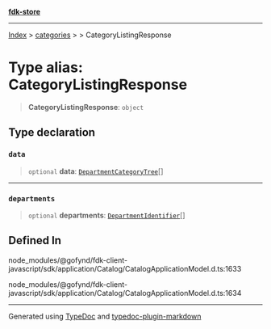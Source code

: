 [**fdk-store**](../../../README.md)
***

[Index](../../../API.md) > [categories](../../README.md) > [<internal>](../README.md) > CategoryListingResponse

# Type alias: CategoryListingResponse

> **CategoryListingResponse**: `object`

## Type declaration

### `data`

> `optional` **data**: [`DepartmentCategoryTree`](type-alias.DepartmentCategoryTree.md)[]

***

### `departments`

> `optional` **departments**: [`DepartmentIdentifier`](type-alias.DepartmentIdentifier.md)[]

## Defined In

node\_modules/@gofynd/fdk-client-javascript/sdk/application/Catalog/CatalogApplicationModel.d.ts:1633

node\_modules/@gofynd/fdk-client-javascript/sdk/application/Catalog/CatalogApplicationModel.d.ts:1634

***
Generated using [TypeDoc](https://typedoc.org/) and [typedoc-plugin-markdown](https://www.npmjs.com/package/typedoc-plugin-markdown)
